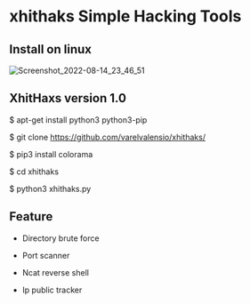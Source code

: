 # xhithaks Simple Hacking Tools

## Install on linux

![Screenshot_2022-08-14_23_46_51](https://user-images.githubusercontent.com/105418279/184573838-3573b628-b3ae-4819-ad54-6aa35d9a72ab.png)

## XhitHaxs version 1.0

$ apt-get install python3 python3-pip

$ git clone https://github.com/varelvalensio/xhithaks/

$ pip3 install colorama

$ cd xhithaks

$ python3 xhithaks.py

## Feature 

- Directory brute force

- Port scanner

- Ncat reverse shell

- Ip public tracker
